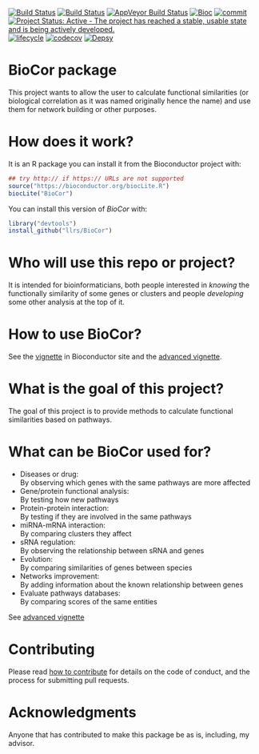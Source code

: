 [![Build Status](https://travis-ci.org/llrs/BioCor.svg?branch=master)](https://travis-ci.org/llrs/BioCor)
[![Build Status](http://www.bioconductor.org/shields/build/devel/bioc/BioCor.svg)](https://bioconductor.org/checkResults/devel/bioc-LATEST/BioCor/)
[![AppVeyor Build Status](https://ci.appveyor.com/llrs/BioCor)](https://ci.appveyor.com/api/projects/status/github//llrs/BioCor/?branch=master&svg=true)
[![Bioc](http://www.bioconductor.org/shields/years-in-bioc/BioCor.svg)](https://www.bioconductor.org/packages/devel/bioc/html/BioCor.html#since)
[![commit](http://www.bioconductor.org/shields/commits/bioc/BioCor.svg)](https://www.bioconductor.org/packages/devel/bioc/html/BioCor.html#svn_source)
[![Project Status: Active - The project has reached a stable, usable state and is being actively developed.](http://www.repostatus.org/badges/latest/active.svg)](http://www.repostatus.org/#active)
[![lifecycle](https://img.shields.io/badge/lifecycle-maturing-blue.svg)](https://www.tidyverse.org/lifecycle/#maturing)
[![codecov](https://codecov.io/gh/llrs/BioCor/branch/master/graph/badge.svg)](https://codecov.io/gh/llrs/BioCor/)
[![Depsy](http://depsy.org/api/package/cran/BioCor/badge.svg)](http://depsy.org/package/r/BioCor)

 
# BioCor package

This project wants to allow the user to calculate functional similarities (or biological correlation as it was named originally hence the name) and 
use them for network building or other purposes.

# How does it work?

It is an R package you can install it from the Bioconductor project with:

```r
## try http:// if https:// URLs are not supported
source("https://bioconductor.org/biocLite.R")
biocLite("BioCor")
```
You can install this version of *BioCor* with:
```r
library("devtools")
install_github("llrs/BioCor")
```

# Who will use this repo or project?

It is intended for bioinformaticians, both people interested in *knowing* the functionally similarity of some genes or clusters and people *developing* some other analysis at the top of it.

# How to use BioCor?

See the [vignette](http://bioconductor.org/packages/release/bioc/vignettes/BioCor/inst/doc/BioCor.html) in Bioconductor site and the [advanced vignette](https://llrs.github.io/vignette2.html).

# What is the goal of this project?

The goal of this project is to provide methods to calculate functional similarities based on pathways. 

# What can be BioCor used for?

 - Diseases or drug:  
  By observing which genes with the same pathways are more affected
 - Gene/protein functional analysis:  
  By testing how new pathways
 - Protein-protein interaction:   
  By testing if they are involved in the same pathways
 - miRNA-mRNA interaction:   
  By comparing clusters they affect
 - sRNA regulation:  
  By observing the relationship between sRNA and genes
 - Evolution:  
  By comparing similarities of genes between species
 - Networks improvement:  
  By adding information about the known relationship between genes
 - Evaluate pathways databases:  
  By comparing scores of the same entities

See [advanced vignette](https://llrs.github.io/vignette2.html)

# Contributing

Please read [how to contribute](.github/CONTRIBUTING.md) for details on the code of conduct, and the process for submitting pull requests.

# Acknowledgments

Anyone that has contributed to make this package be as is, including, my advisor.
